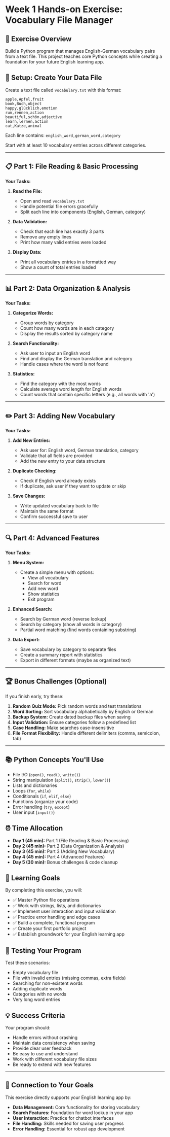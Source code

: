 # Week 1 Hands-on Exercise: Vocabulary File Manager

## 🎯 Exercise Overview
Build a Python program that manages English-German vocabulary pairs from a text file. This project teaches core Python concepts while creating a foundation for your future English learning app.

## 📝 Setup: Create Your Data File

Create a text file called `vocabulary.txt` with this format:
```
apple,Apfel,fruit
book,Buch,object
happy,glücklich,emotion
run,rennen,action
beautiful,schön,adjective
learn,lernen,action
cat,Katze,animal
```

Each line contains: `english_word,german_word,category`

Start with at least 10 vocabulary entries across different categories.

---

## 📋 Part 1: File Reading & Basic Processing

**Your Tasks:**
1. **Read the File:**
    - Open and read `vocabulary.txt`
    - Handle potential file errors gracefully
    - Split each line into components (English, German, category)

2. **Data Validation:**
    - Check that each line has exactly 3 parts
    - Remove any empty lines
    - Print how many valid entries were loaded

3. **Display Data:**
    - Print all vocabulary entries in a formatted way
    - Show a count of total entries loaded

---

## 📊 Part 2: Data Organization & Analysis

**Your Tasks:**
1. **Categorize Words:**
    - Group words by category
    - Count how many words are in each category
    - Display the results sorted by category name

2. **Search Functionality:**
    - Ask user to input an English word
    - Find and display the German translation and category
    - Handle cases where the word is not found

3. **Statistics:**
    - Find the category with the most words
    - Calculate average word length for English words
    - Count words that contain specific letters (e.g., all words with 'a')

---

## ✏️ Part 3: Adding New Vocabulary

**Your Tasks:**
1. **Add New Entries:**
    - Ask user for: English word, German translation, category
    - Validate that all fields are provided
    - Add the new entry to your data structure

2. **Duplicate Checking:**
    - Check if English word already exists
    - If duplicate, ask user if they want to update or skip

3. **Save Changes:**
    - Write updated vocabulary back to file
    - Maintain the same format
    - Confirm successful save to user

---

## 🔍 Part 4: Advanced Features

**Your Tasks:**
1. **Menu System:**
    - Create a simple menu with options:
        - View all vocabulary
        - Search for word
        - Add new word
        - Show statistics
        - Exit program

2. **Enhanced Search:**
    - Search by German word (reverse lookup)
    - Search by category (show all words in category)
    - Partial word matching (find words containing substring)

3. **Data Export:**
    - Save vocabulary by category to separate files
    - Create a summary report with statistics
    - Export in different formats (maybe as organized text)

---

## 🏆 Bonus Challenges (Optional)

If you finish early, try these:

1. **Random Quiz Mode:** Pick random words and test translations
2. **Word Sorting:** Sort vocabulary alphabetically by English or German
3. **Backup System:** Create dated backup files when saving
4. **Input Validation:** Ensure categories follow a predefined list
5. **Case Handling:** Make searches case-insensitive
6. **File Format Flexibility:** Handle different delimiters (comma, semicolon, tab)

---

## 📚 Python Concepts You'll Use
- File I/O (`open()`, `read()`, `write()`)
- String manipulation (`split()`, `strip()`, `lower()`)
- Lists and dictionaries
- Loops (`for`, `while`)
- Conditionals (`if`, `elif`, `else`)
- Functions (organize your code)
- Error handling (`try`, `except`)
- User input (`input()`)

## ⏰ Time Allocation
- **Day 1 (45 min):** Part 1 (File Reading & Basic Processing)
- **Day 2 (45 min):** Part 2 (Data Organization & Analysis)
- **Day 3 (45 min):** Part 3 (Adding New Vocabulary)
- **Day 4 (45 min):** Part 4 (Advanced Features)
- **Day 5 (30 min):** Bonus challenges & code cleanup

## 🎯 Learning Goals
By completing this exercise, you will:
- ✅ Master Python file operations
- ✅ Work with strings, lists, and dictionaries
- ✅ Implement user interaction and input validation
- ✅ Practice error handling and edge cases
- ✅ Build a complete, functional program
- ✅ Create your first portfolio project
- ✅ Establish groundwork for your English learning app

## 📖 Testing Your Program

Test these scenarios:
- Empty vocabulary file
- File with invalid entries (missing commas, extra fields)
- Searching for non-existent words
- Adding duplicate words
- Categories with no words
- Very long word entries

## 💡 Success Criteria
Your program should:
- Handle errors without crashing
- Maintain data consistency when saving
- Provide clear user feedback
- Be easy to use and understand
- Work with different vocabulary file sizes
- Be ready to extend with new features

---

## 🚀 Connection to Your Goals
This exercise directly supports your English learning app by:
- **Data Management:** Core functionality for storing vocabulary
- **Search Features:** Foundation for word lookup in your app
- **User Interaction:** Practice for chatbot interfaces
- **File Handling:** Skills needed for saving user progress
- **Error Handling:** Essential for robust app development